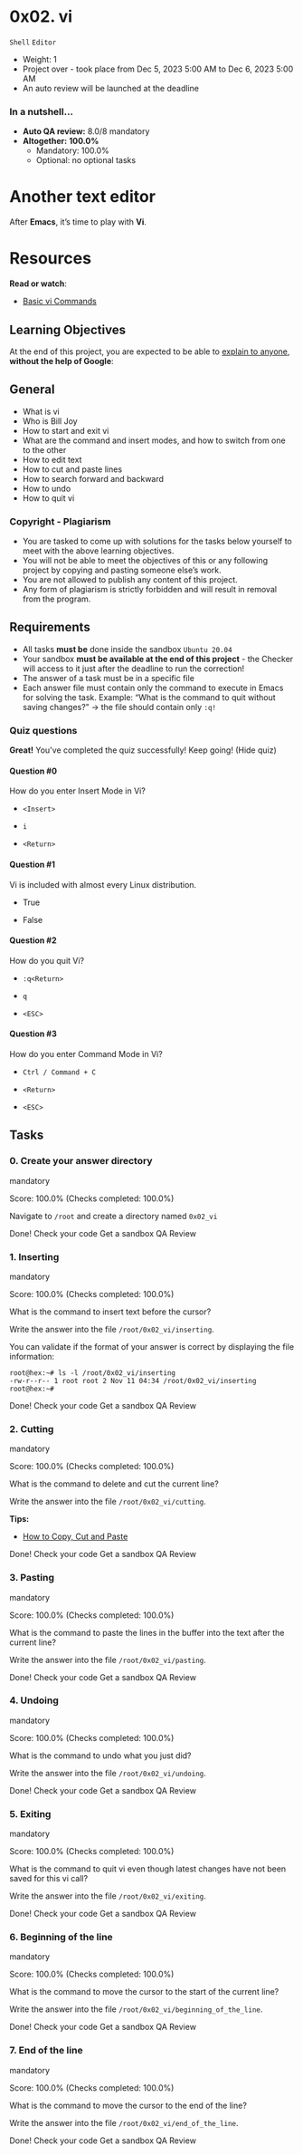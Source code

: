 
# 0x02. vi

`Shell` `Editor`

-   Weight:  1
-   Project over - took place from  Dec 5, 2023 5:00 AM  to  Dec 6, 2023 5:00 AM
-   An auto review will be launched at the deadline

### In a nutshell…

-   **Auto QA review:**  8.0/8 mandatory
-   **Altogether:**  **100.0%**
    -   Mandatory: 100.0%
    -   Optional: no optional tasks

# Another text editor

After  **Emacs**, it’s time to play with  **Vi**.

# Resources

**Read or watch**:

-   [Basic vi Commands](https://www.cs.colostate.edu/helpdocs/vi.html "Basic vi Commands")

## Learning Objectives

At the end of this project, you are expected to be able to  [explain to anyone](https://fs.blog/feynman-learning-technique/?fbclid=IwAR2K5_BGPVo0QjJXkOIIqNsqcXK4lTskPWJvA0asKQIGtCPWaQBdKmj1Ztg "explain to anyone"),  **without the help of Google**:

## General

-   What is vi
-   Who is Bill Joy
-   How to start and exit vi
-   What are the command and insert modes, and how to switch from one to the other
-   How to edit text
-   How to cut and paste lines
-   How to search forward and backward
-   How to undo
-   How to quit vi

### Copyright - Plagiarism

-   You are tasked to come up with solutions for the tasks below yourself to meet with the above learning objectives.
-   You will not be able to meet the objectives of this or any following project by copying and pasting someone else’s work.
-   You are not allowed to publish any content of this project.
-   Any form of plagiarism is strictly forbidden and will result in removal from the program.

## Requirements

-   All tasks  **must be**  done inside the sandbox  `Ubuntu 20.04`
-   Your sandbox  **must be available at the end of this project**  - the Checker will access to it just after the deadline to run the correction!
-   The answer of a task must be in a specific file
-   Each answer file must contain only the command to execute in Emacs for solving the task. Example: “What is the command to quit without saving changes?” -> the file should contain only  `:q!`

### Quiz questions

**Great!**  You've completed the quiz successfully! Keep going!  (Hide quiz)

#### Question #0

How do you enter Insert Mode in Vi?

-   `<Insert>`
    
-   `i`
    
-   `<Return>`
    

#### Question #1

Vi is included with almost every Linux distribution.

-   True
    
-   False
    

#### Question #2

How do you quit Vi?

-   `:q<Return>`
    
-   `q`
    
-   `<ESC>`
    

#### Question #3

How do you enter Command Mode in Vi?

-   `Ctrl / Command + C`
    
-   `<Return>`
    
-   `<ESC>`
    

## Tasks

### 0. Create your answer directory

mandatory

Score:  100.0%  (Checks completed: 100.0%)

Navigate to  `/root`  and create a directory named  `0x02_vi`

Done!  Check your code  Get a sandbox  QA Review

### 1. Inserting

mandatory

Score:  100.0%  (Checks completed: 100.0%)

What is the command to insert text before the cursor?

Write the answer into the file  `/root/0x02_vi/inserting`.

You can validate if the format of your answer is correct by displaying the file information:

```
root@hex:~# ls -l /root/0x02_vi/inserting
-rw-r--r-- 1 root root 2 Nov 11 04:34 /root/0x02_vi/inserting
root@hex:~# 

```

Done!  Check your code  Get a sandbox  QA Review

### 2. Cutting

mandatory

Score:  100.0%  (Checks completed: 100.0%)

What is the command to delete and cut the current line?

Write the answer into the file  `/root/0x02_vi/cutting`.

**Tips:**

-   [How to Copy, Cut and Paste](https://intranet.alxswe.com/rltoken/CJZNKD3lZNMJ6UbYMz4NzA "How to Copy, Cut and Paste")

Done!  Check your code  Get a sandbox  QA Review

### 3. Pasting

mandatory

Score:  100.0%  (Checks completed: 100.0%)

What is the command to paste the lines in the buffer into the text after the current line?

Write the answer into the file  `/root/0x02_vi/pasting`.

Done!  Check your code  Get a sandbox  QA Review

### 4. Undoing

mandatory

Score:  100.0%  (Checks completed: 100.0%)

What is the command to undo what you just did?

Write the answer into the file  `/root/0x02_vi/undoing`.

Done!  Check your code  Get a sandbox  QA Review

### 5. Exiting

mandatory

Score:  100.0%  (Checks completed: 100.0%)

What is the command to quit vi even though latest changes have not been saved for this vi call?

Write the answer into the file  `/root/0x02_vi/exiting`.

Done!  Check your code  Get a sandbox  QA Review

### 6. Beginning of the line

mandatory

Score:  100.0%  (Checks completed: 100.0%)

What is the command to move the cursor to the start of the current line?

Write the answer into the file  `/root/0x02_vi/beginning_of_the_line`.

Done!  Check your code  Get a sandbox  QA Review

### 7. End of the line

mandatory

Score:  100.0%  (Checks completed: 100.0%)

What is the command to move the cursor to the end of the line?

Write the answer into the file  `/root/0x02_vi/end_of_the_line`.

Done!  Check your code  Get a sandbox  QA Review